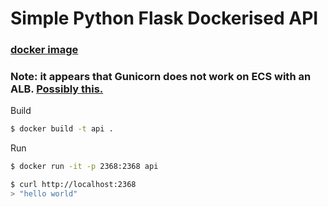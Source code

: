 # Simple Python Flask Dockerised API

### [docker image](https://hub.docker.com/r/lfriescozero/python-api-demo/)

### Note: it appears that Gunicorn does not work on ECS with an ALB. [Possibly this.](https://github.com/benoitc/gunicorn/issues/1194)

Build

```bash
$ docker build -t api .
```

Run

```bash
$ docker run -it -p 2368:2368 api
```

```bash
$ curl http://localhost:2368
> "hello world"
```
